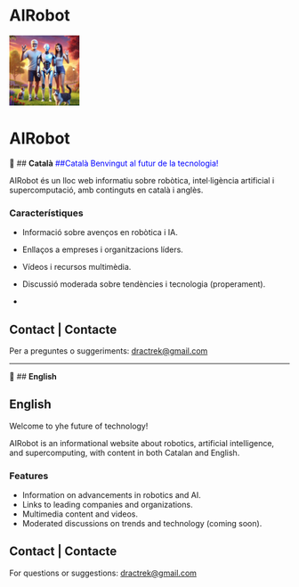 # AIRobot
<img src="imatges/EvePic01.webp" width="25%" alt="Robots, AI, Humans, ...">

# AIRobot  

🤖 ## **Català**
<span style="color: blue;">
##Català 
Benvingut al futur de la tecnologia!
</span>

AIRobot és un lloc web informatiu sobre robòtica, intel·ligència artificial i supercomputació, amb continguts en català i anglès.

### Característiques
- Informació sobre avenços en robòtica i IA.
- Enllaços a empreses i organitzacions líders.
- Vídeos i recursos multimèdia.
- Discussió moderada sobre tendències i tecnologia (properament).

- 
## Contact | Contacte
Per a preguntes o suggeriments: [dractrek@gmail.com](mailto:dractrek@gmail.com)


---

🤖 ## **English**
<span style="color: green;">
## English 
Welcome to yhe future of technology!
</span>

AIRobot is an informational website about robotics, artificial intelligence, and supercomputing, with content in both Catalan and English.

### Features
- Information on advancements in robotics and AI.
- Links to leading companies and organizations.
- Multimedia content and videos.
- Moderated discussions on trends and technology (coming soon).


## Contact | Contacte
For questions or suggestions: [dractrek@gmail.com](mailto:dractrek@gmail.com)



